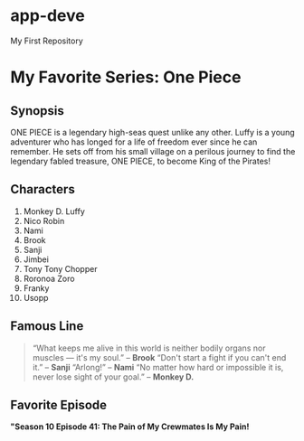 # app-deve
My First Repository
# My Favorite Series: **One Piece**

## Synopsis
ONE PIECE is a legendary high-seas quest unlike any other. Luffy is a young adventurer who has longed for a life of freedom ever since he can remember. He sets off from his small village on a perilous journey to find the legendary fabled treasure, ONE PIECE, to become King of the Pirates!

## Characters
1. Monkey D. Luffy
2. Nico Robin
3. Nami
4. Brook
5. Sanji
6. Jimbei
7. Tony Tony Chopper
8. Roronoa Zoro
9. Franky
10. Usopp

## Famous Line
> “What keeps me alive in this world is neither bodily organs nor muscles — it's my soul.” – **Brook**
> “Don't start a fight if you can't end it.” – **Sanji**
> “Arlong!” – **Nami**
> “No matter how hard or impossible it is, never lose sight of your goal.” – **Monkey D.**

## Favorite Episode
**"Season 10 Episode 41: The Pain of My Crewmates Is My Pain!**
